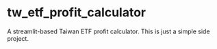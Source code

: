 # tw_etf_profit_calculator
A streamlit-based Taiwan ETF profit calculator. This is just a simple side project.
